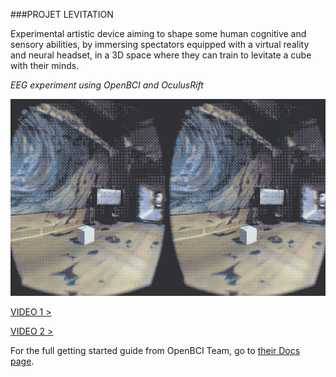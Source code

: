 ###PROJET LEVITATION

Experimental artistic device aiming to shape some human cognitive and sensory abilities, by immersing spectators equipped with a virtual reality and neural headset, in a 3D space where they can train to levitate a cube with their minds.

*EEG experiment using OpenBCI and OculusRift*

![Levitation](readme-assets/levitation.gif)

[VIDEO 1 >](https://www.youtube.com/watch?v=MiId0c618UM)

[VIDEO 2 >](https://www.youtube.com/watch?v=bMnbD8HoUPY)

For the full getting started guide from OpenBCI Team, go to [their Docs page](http://docs.openbci.com/tutorials/01-GettingStarted).
